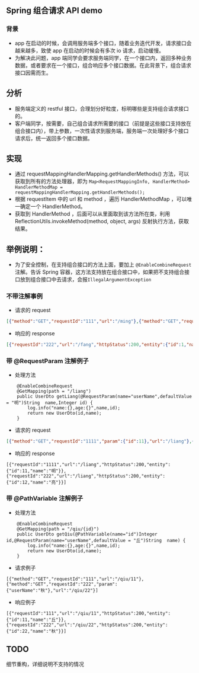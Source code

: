 ##  Spring 组合请求 API demo

### 背景

* app 在启动的时候，会调用服务端多个接口，随着业务迭代开发，请求接口会越来越多，致使 app 在启动的时候会有多次 io 请求，启动缓慢。
* 为解决此问题，app 端同学会要求服务端同学，在一个接口内，返回多种业务数据，或者要求在一个接口，组合响应多个接口数据。在此背景下，组合请求接口因需而生。

## 分析

* 服务端定义的 restful 接口，合理划分好粒度，标明哪些是支持组合请求接口的。
* 客户端同学，按需要，自己组合请求所需要的接口（前提是这些接口支持放在组合接口内），带上参数，一次性请求到服务端，服务端一次处理好多个接口请求后，统一返回多个接口数据。

## 实现
 
* 通过 requestMappingHandlerMapping.getHandlerMethods() 方法，可以获取到所有的方法处理器，即为 ```Map<RequestMappingInfo, HandlerMethod> HandlerMethodMap = requestMappingHandlerMapping.getHandlerMethods();```
* 根据 requestItem 中的 url 和 method ，遍历 HandlerMethodMap ，可以唯一确定一个 HandlerMethod。
* 获取到 HandlerMethod ，后面可以从里面取到该方法所在类，利用 ReflectionUtils.invokeMethod(method, object, args) 反射执行方法，获取结果。

## 举例说明：

* 为了安全控制，在支持组合接口的方法上面，要加上 ``` @EnableCombineRequest ``` 注解。告诉 Spring 容器，这方法支持放在组合接口中，如果把不支持组合接口放到组合接口中去请求，会报``` IllegalArgumentException ```


### 不带注解事例

* 请求的 request
```json
[{"method":"GET","requestId":"111","url":"/ming"},{"method":"GET","requestId":"222","url":"/fang"}]
```

* 响应的 response

```json
[{"requestId":"222","url":"/fang","httpStatus":200,"entity":{"id":1,"name":"芳"}},{"requestId":"111","url":"/ming","httpStatus":200,"entity":{"id":2,"name":"明"}}]
```

### 带 @RequestParam 注解例子

* 处理方法

``` 
    @EnableCombineRequest
    @GetMapping(path = "/liang")
    public UserDto getLiang(@RequestParam(name="userName",defaultValue = "明")String  name,Integer id) {
        log.info("name:{},age:{}",name,id);
        return new UserDto(id,name);
    }
```

* 请求的 request

```json
[{"method":"GET","requestId":"1111","param":{"id":11},"url":"/liang"},{"method":"GET","requestId":"222","param":{"param":"亮","id":12},"url":"/liang"}]
```

* 响应的 response

``` 
[{"requestId":"1111","url":"/liang","httpStatus":200,"entity":{"id":11,"name":"明"}},{"requestId":"222","url":"/liang","httpStatus":200,"entity":{"id":12,"name":"亮"}}]
```

### 带 @PathVariable 注解例子

* 处理方法
``` 
    @EnableCombineRequest
    @GetMapping(path = "/qiu/{id}")
    public UserDto getQiu(@PathVariable(name="id")Integer id,@RequestParam(name="userName",defaultValue = "丘")String  name) {
        log.info("name:{},age:{}",name,id);
        return new UserDto(id,name);
    }
```

* 请求例子 

``` 
[{"method":"GET","requestId":"111","url":"/qiu/11"},{"method":"GET","requestId":"222","param":{"userName":"秋"},"url":"/qiu/22"}]
```

* 响应例子
``` 
[{"requestId":"111","url":"/qiu/11","httpStatus":200,"entity":{"id":11,"name":"丘"}},{"requestId":"222","url":"/qiu/22","httpStatus":200,"entity":{"id":22,"name":"秋"}}]
```

## TODO

细节重构，详细说明不支持的情况
